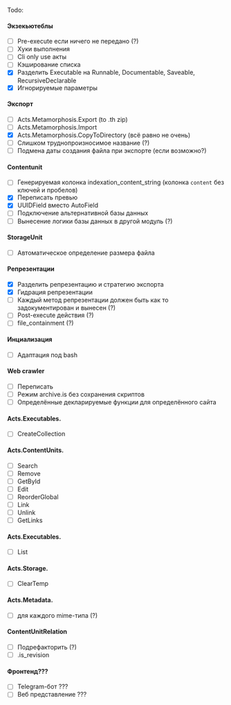 Todo:

#### Экзекьютеблы

- [ ] Pre-execute если ничего не передано (?)
- [ ] Хуки выполнения
- [ ] Cli only use акты
- [ ] Кэширование списка
- [x] Разделить Executable на Runnable, Documentable, Saveable, RecursiveDeclarable
- [x] Игнорируемые параметры

#### Экспорт

- [ ] Acts.Metamorphosis.Export (to .th zip)
- [ ] Acts.Metamorphosis.Import
- [x] Acts.Metamorphosis.CopyToDirectory (всё равно не очень)
- [ ] Слишком труднопроизносимое название (?)
- [ ] Подмена даты создания файла при экспорте (если возможно?)

#### Contentunit

- [ ] Генерируемая колонка indexation_content_string (колонка `content` без ключей и пробелов)
- [x] Переписать превью
- [x] UUIDField вместо AutoField
- [ ] Подключение альтернативной базы данных
- [ ] Вынесение логики базы данных в другой модуль (?)

#### StorageUnit

- [ ] Автоматическое определение размера файла

#### Репрезентации

- [x] Разделить репрезентацию и стратегию экспорта
- [x] Гидрация репрезентации
- [ ] Каждый метод репрезентации должен быть как то задокументирован и вынесен (?)
- [ ] Post-execute действия (?)
- [ ] file_containment (?)

#### Инциализация

- [ ] Адаптация под bash

#### Web crawler

- [ ] Переписать
- [ ] Режим archive.is без сохранения скриптов
- [ ] Определённые декларируемые функции для определённого сайта

#### Acts.Executables.

- [ ] CreateCollection

#### Acts.ContentUnits.

- [ ] Search
- [ ] Remove
- [ ] GetById
- [ ] Edit
- [ ] ReorderGlobal
- [ ] Link
- [ ] Unlink
- [ ] GetLinks

#### Acts.Executables.

- [ ] List

#### Acts.Storage.

- [ ] ClearTemp

#### Acts.Metadata.

- [ ] для каждого mime-типа (?)

#### ContentUnitRelation

- [ ] Подрефакторить (?)
- [ ] .is_revision

#### Фронтенд???

- [ ] Telegram-бот ???
- [ ] Веб представление ???
